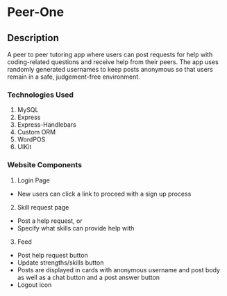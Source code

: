 # Peer-One

## Description

A peer to peer tutoring app where users can post requests for help with coding-related questions and receive help from their peers. The app uses randomly generated usernames to keep posts anonymous so that users remain in a safe, judgement-free environment.

### Technologies Used

1. MySQL
2. Express
3. Express-Handlebars
4. Custom ORM
5. WordPOS
6. UIKit

### Website Components

1. Login Page
- New users can click a link to proceed with a sign up process
2. Skill request page
- Post a help request, or
- Specify what skills can provide help with
3. Feed
- Post help request button
- Update strengths/skills button
- Posts are displayed in cards with anonymous username and post body as well as a chat button and a post answer button
- Logout icon


